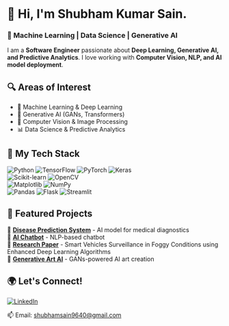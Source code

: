 # 👋 Hi, I'm Shubham Kumar Sain.  
### 🚀 Machine Learning | Data Science | Generative AI  

I am a **Software Engineer** passionate about **Deep Learning, Generative AI, and Predictive Analytics**. I love working with **Computer Vision, NLP, and AI model deployment**.

## 🔍 Areas of Interest  
- 🧠 Machine Learning & Deep Learning  
- 🤖 Generative AI (GANs, Transformers)  
- 🔬 Computer Vision & Image Processing  
- 📊 Data Science & Predictive Analytics  

## 🚀 My Tech Stack  
![Python](https://img.shields.io/badge/Python-3776AB?style=for-the-badge&logo=python&logoColor=white) ![TensorFlow](https://img.shields.io/badge/TensorFlow-FF6F00?style=for-the-badge&logo=tensorflow&logoColor=white)  ![PyTorch](https://img.shields.io/badge/PyTorch-EE4C2C?style=for-the-badge&logo=pytorch&logoColor=white)  ![Keras](https://img.shields.io/badge/Keras-D00000?style=for-the-badge&logo=keras&logoColor=white)  
![Scikit-learn](https://img.shields.io/badge/scikit--learn-F7931E?style=for-the-badge&logo=scikit-learn&logoColor=white)  ![OpenCV](https://img.shields.io/badge/OpenCV-5C3EE8?style=for-the-badge&logo=opencv&logoColor=white)  
![Matplotlib](https://img.shields.io/badge/Matplotlib-0077B5?style=for-the-badge&logo=matplotlib&logoColor=white)  ![NumPy](https://img.shields.io/badge/NumPy-013243?style=for-the-badge&logo=numpy&logoColor=white)  
![Pandas](https://img.shields.io/badge/Pandas-150458?style=for-the-badge&logo=pandas&logoColor=white)  ![Flask](https://img.shields.io/badge/Flask-000000?style=for-the-badge&logo=flask&logoColor=white)  ![Streamlit](https://img.shields.io/badge/Streamlit-FF4B4B?style=for-the-badge&logo=streamlit&logoColor=white)  

## 📌 Featured Projects  
🔹 **[Disease Prediction System](https://github.com/shubh637/Disease_prediction)** - AI model for medical diagnostics  
🔹 **[AI Chatbot](https://github.com/shubh637/BuddyAI)** - NLP-based chatbot  
🔹 **[Research Paper](https://github.com/shubh637/Dehazer)** - Smart Vehicles Surveillance in Foggy Conditions using Enhanced Deep Learning Algorithms  
🔹 **[Generative Art AI](https://github.com/shubh637/Text_to_Image_using_generative-AI)** - GANs-powered AI art creation  


## 🌍 Let's Connect!  
[![LinkedIn](https://img.shields.io/badge/LinkedIn-0A66C2?style=for-the-badge&logo=linkedin&logoColor=white)](https://www.linkedin.com/in/shubham-sain-b63882250/)  

📫 Email: shubhamsain9640@gmail.com
